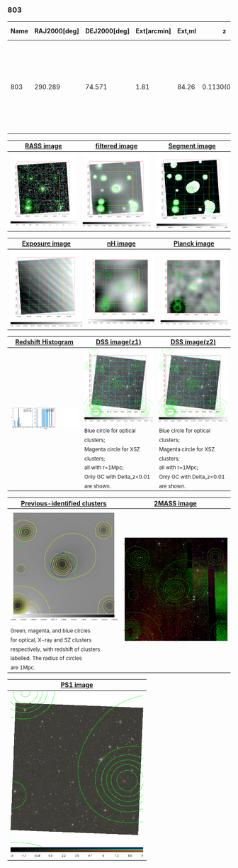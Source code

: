 <div STYLE="page-break-after: always;"></div>

### 803

|Name|RAJ2000[deg]|DEJ2000[deg] |Ext[arcmin]| Ext,ml | z | z_src| C|GC(XSZ,Delta_z<0.01)| GC(OPT,Delta_z<0.01)|GC| R_sig[arcmin] | R500[arcmin] | R500[Mpc]| CRsig[c/s] | CR500[c/s] |L500[1E44 erg/s]|F500[1E-12 erg/s/cm^2]| M500[1E14 Msun]|Tx[keV]|Cnt_sig|Beta|Rc[arcmin]|Comment|Alias|
|---|---|---|---|---|---|------|---|--------|---------|----------|---|---|---|---|---|---|---|---|---|---|---|---|---|---|
|803| 290.289| 74.571| 1.81| 84.26| 0.1130(0.006)| z1, z_opt| S| -| W| PSZ2, Tar, W| 14.650| 6.912| 0.852| 0.127(0.016)| 0.117(0.015)| 0.678(0.050)| 2.060(0.153)| 1.96(0.07)| 3.36(0.08)| 215.2| 0.802(-0.107+0.118)| 3.776(-0.727+0.702)| An SZ cluster with no $z$ and offset = 0.17 Mpc, another SZ cluster with $z$ = 0.15 and offset = 0.26 Mpc| k173|

|[RASS image](../image/803/803_img.pdf)|[filtered image](../image/803/803_fil.pdf)|[Segment image](../image/803/803_seg.pdf)|
|-------------------|--------------------|-------------------|
| <img src="../image/803/803_img.png" width="300">  | <img src="../image/803/803_fil.png" width="300">   | <img src="../image/803/803_seg.png" width="300">  |

|[Exposure image](../image/803/803_mex.pdf)| [nH image](../image/803/803_nh.pdf)| [Planck image](../image/803/803_p.pdf)|
|-------------------|--------------------|-------------------|
|<img src="../image/803/803_mex.png" width="300">   | <img src="../image/803/803_nh.png" width="300">    | <img src="../image/803/803_p.png" width="300"> |

|[Redshift Histogram](../image/803/803_zg.pdf) | [DSS image(z1)](../image/803/803_dss_z1.pdf)      |  [DSS image(z2)](../image/803/803_dss_z2.pdf)    |
|-------------------|--------------------|-------------------|
|<img src="../image/803/803_zg.png" width="300"> |<img src="../image/803/803_dss_z1.png" width="300"> <sub><br>Blue circle for optical clusters; <br>Magenta circle for XSZ clusters; <br>all with r=1Mpc; <br>Only GC with Delta_z<0.01 are shown. </sub>| <img src="../image/803/803_dss_z2.png" width="300"><sub><br>Blue circle for optical clusters; <br>Magenta circle for XSZ clusters; <br>all with r=1Mpc; <br>Only GC with Delta_z<0.01 are shown. </sub> |

|[Previous-identified clusters](../image/803/803_gc.pdf) | [2MASS image](../image/803/803_2mass.pdf)      |
|-------------------|-------------------|
|<img src=../image/803/803_gc.png width="300"> <br><sub>Green, magenta, and blue circles <br>for optical, X-ray and SZ clusters <br>respectively, with redshift of clusters <br>labelled. The radius of circles <br>are 1Mpc.</sub>|<img src="../image/803/803_2mass.png" width="300">  |

|[PS1 image](../image/803/803_ps1.pdf)            |
|-------------------|
| <img src="../image/803/803_ps1.png" width="300">  |
